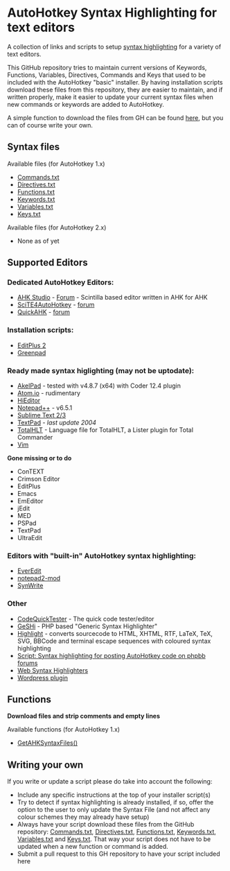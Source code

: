 # AutoHotkey Syntax Highlighting for text editors
 
A collection of links and scripts to setup [syntax highlighting](http://en.wikipedia.org/wiki/Syntax_highlighting)
for a variety of text editors. 

This GitHub repository tries to maintain current versions of Keywords, Functions, Variables, Directives, Commands and Keys that used to be included with the AutoHotkey "basic" installer. By having installation scripts download these files from this repository, they are easier to maintain, and if written properly, make it easier to update your current syntax files when new commands or keywords are added to AutoHotkey.

A simple function to download the files from GH can be found [here](functions/GetAHKSyntaxFiles.ahk), but you can of course write your own.

## Syntax files

Available files (for AutoHotkey 1.x)

* [Commands.txt](Commands.txt)
* [Directives.txt](Directives.txt)
* [Functions.txt](Functions.txt)
* [Keywords.txt](Keywords.txt)
* [Variables.txt](Variables.txt)
* [Keys.txt](Keys.txt)

Available files (for AutoHotkey 2.x)

* None as of yet

## Supported Editors

### Dedicated AutoHotkey Editors:

* [AHK Studio](http://ahkscript.org/boards/viewtopic.php?f=6&t=300) - [Forum](http://ahkscript.org/boards/viewtopic.php?f=6&t=300) - Scintilla based editor written in AHK for AHK
* [SciTE4AutoHotkey](http://fincs.ahk4.net/scite4ahk/) - [forum](http://ahkscript.org/boards/viewtopic.php?f=6&t=62)
* [QuickAHK](http://www.autohotkey.net/~jballi/QuickAHK/v2.2/QuickAHK.zip) - [forum](http://www.autohotkey.com/board/topic/33125-quickahk-v22/)

### Installation scripts:

* [EditPlus 2](editors/EditPlus2/)
* [Greenpad](editors/greenpad/)

### Ready made syntax higlighting (may not be uptodate):

* [AkelPad](https://github.com/Lenchik/Akelpad-syntax-highlighting/blob/master/ahk.coder) - tested with v4.8.7 (x64) with Coder 12.4 plugin
* [Atom.io](https://github.com/nshakin/language-autohotkey) - rudimentary
* [HiEditor](http://www.winasm.net/forum/index.php?showtopic=2321)
* [Notepad++](http://ahkscript.org/boards/viewtopic.php?f=7&t=50) - v6.5.1
* [Sublime Text 2/3](https://github.com/ahkscript/SublimeAutoHotkey)
* [TextPad](http://www.textpad.com/add-ons/files/syntax/autohotkey.zip) - *last update 2004*
* [TotalHLT](syntax-files/TotalHLT/) - Language file for TotalHLT, a Lister plugin for Total Commander
* [Vim](https://github.com/vim-scripts/autohotkey-ahk)

**Gone missing or to do**

* ConTEXT
* Crimson Editor
* EditPlus
* Emacs
* EmEditor
* jEdit
* MED
* PSPad
* TextPad
* UltraEdit

### Editors with "built-in" AutoHotkey syntax highlighting:

* [EverEdit](http://www.everedit.net)
* [notepad2-mod](http://xhmikosr.github.io/notepad2-mod/)
* [SynWrite](http://sourceforge.net/projects/synwrite/)

### Other

* [CodeQuickTester](http://ahkscript.org/boards/viewtopic.php?f=6&t=6113) - The quick code tester/editor
* [GeSHi](https://github.com/GeSHi/) - PHP based "Generic Syntax Highlighter"
* [Highlight](http://www.andre-simon.de/doku/highlight/en/highlight.php) - converts sourcecode to HTML, XHTML, RTF, LaTeX, TeX, SVG, BBCode and terminal escape sequences with coloured syntax highlighting
* [Script: Syntax highlighting for posting AutoHotkey code on phpbb forums](https://github.com/ahkon/Highlite)
* [Web Syntax Highlighters](https://github.com/ahkscript/awesome-AutoHotkey#web-syntax-highlighters)
* [Wordpress plugin](https://wordpress.org/plugins/syntaxhighlighter-evolved-autohotkey-brush/)

## Functions

**Download files and strip comments and empty lines**

Available functions (for AutoHotkey 1.x)

* [GetAHKSyntaxFiles()](functions/GetAHKSyntaxFiles.ahk)

## Writing your own

If you write or update a script please do take into account the following:

* Include any specific instructions at the top of your installer script(s)
* Try to detect if syntax highlighting is already installed, if so, offer the option to the user to only update the Syntax File (and not affect any colour schemes they may already have setup)
* Always have your script download these files from the GitHub repository: [Commands.txt](Commands.txt), [Directives.txt](Directives.txt), [Functions.txt](Functions.txt), [Keywords.txt](Keywords.txt), [Variables.txt](Variables.txt) and [Keys.txt](Keys.txt). That way your script does not have to be updated when a new function or command is added.
* Submit a pull request to this GH repository to have your script included here

